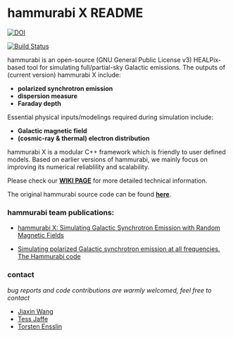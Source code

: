 # hammurabi X README

[![DOI](https://zenodo.org/badge/238854871.svg)](https://zenodo.org/badge/latestdoi/238854871)

[![Build Status](https://travis-ci.org/hammurabi-dev/hammurabiX.svg?branch=master)](https://travis-ci.org/hammurabi-dev/hammurabiX)

hammurabi is an open-source (GNU General Public License v3) HEALPix-based tool 
for simulating full/partial-sky Galactic emissions.
The outputs of (current version) hammurabi X include:

- **polarized synchrotron emission**
- **dispersion measure** 
- **Faraday depth**

Essential physical inputs/modelings required during simulation include:  

- **Galactic magnetic field**
- **(cosmic-ray & thermal) electron distribution**

hammurabi X is a modular C++ framework which is friendly to user defined models.
Based on earlier versions of hammurabi, we mainly focus on improving its numerical reliablility and scalability.

Please check our [**WIKI PAGE**](https://bitbucket.org/hammurabicode/hamx/wiki/Home) for more detailed technical information.

The original hammurabi source code can be found [**here**](https://sourceforge.net/projects/hammurabicode/).

### hammurabi team publications:

- [hammurabi X: Simulating Galactic Synchrotron Emission with Random Magnetic Fields](https://arxiv.org/abs/1907.00207)

- [Simulating polarized Galactic synchrotron emission at all frequencies. The Hammurabi code](https://www.aanda.org/articles/aa/abs/2009/08/aa10564-08/aa10564-08.html)

### contact
*bug reports and code contributions are warmly welcomed, feel free to contact*

- [Jiaxin Wang](https://gioacchinowang.bitbucket.io/)
- [Tess Jaffe](https://science.gsfc.nasa.gov/sed/bio/tess.jaffe)
- [Torsten Ensslin](https://wwwmpa.mpa-garching.mpg.de/~ensslin/)
